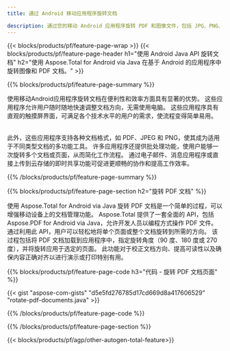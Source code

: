 ```yaml
---
title: 通过 Android 移动应用程序旋转文档 

description: 通过您的移动 Android 应用程序旋转 PDF 和图像文件，包括 JPG、PNG、BMP、GIF、TIFF、SVG。
---
```


{{< blocks/products/pf/feature-page-wrap >}}
{{< blocks/products/pf/feature-page-header h1="使用 Android Java API 旋转文档" h2="使用 Aspose.Total for Android via Java 在基于 Android 的应用程序中旋转图像和 PDF 文档。" >}}

{{% blocks/products/pf/feature-page-summary %}}

使用移动Android应用程序旋转文档在便利性和效率方面具有显著的优势。 这些应用程序允许用户随时随地快速调整文档方向，无需使用电脑。 这些应用程序具有直观的触摸屏界面，可满足各个技术水平的用户的需求，使流程变得简单易用。 <br /><br />

此外，这些应用程序支持各种文档格式，如 PDF、JPEG 和 PNG，使其成为适用于不同类型文档的多功能工具。 许多应用程序还提供批处理功能，使用户能够一次旋转多个文档或页面，从而简化工作流程。 通过电子邮件、消息应用程序或直接上传到云存储的即时共享功能可促进更顺畅的协作和提高工作效率。 

{{% /blocks/products/pf/feature-page-summary  %}}


{{% blocks/products/pf/feature-page-section  h2="旋转 PDF 文档" %}}

使用 Aspose.Total for Android via Java 旋转 PDF 文档是一个简单的过程，可以增强移动设备上的文档管理功能。 Aspose.Total 提供了一套全面的 API，包括 Aspose.PDF for Android via Java，允许开发人员以编程方式操作 PDF 文件。 通过利用此 API，用户可以轻松地将单个页面或整个文档旋转到所需的方向。 该过程包括将 PDF 文档加载到应用程序中，指定旋转角度（90 度、180 度或 270 度），并将旋转应用于选定的页面。 此功能对于校正文档方向、提高可读性以及确保内容正确对齐以进行演示或打印特别有用。 

{{% blocks/products/pf/feature-page-code h3="代码 - 旋转 PDF 文档页面" %}}

{{< gist "aspose-com-gists" "d5e5fd276785d17cd669d8a417606529" "rotate-pdf-documents.java" >}}

{{% /blocks/products/pf/feature-page-code  %}}

{{% /blocks/products/pf/feature-page-section %}}

{{< blocks/products/pf/agp/other-autogen-total-feature>}}